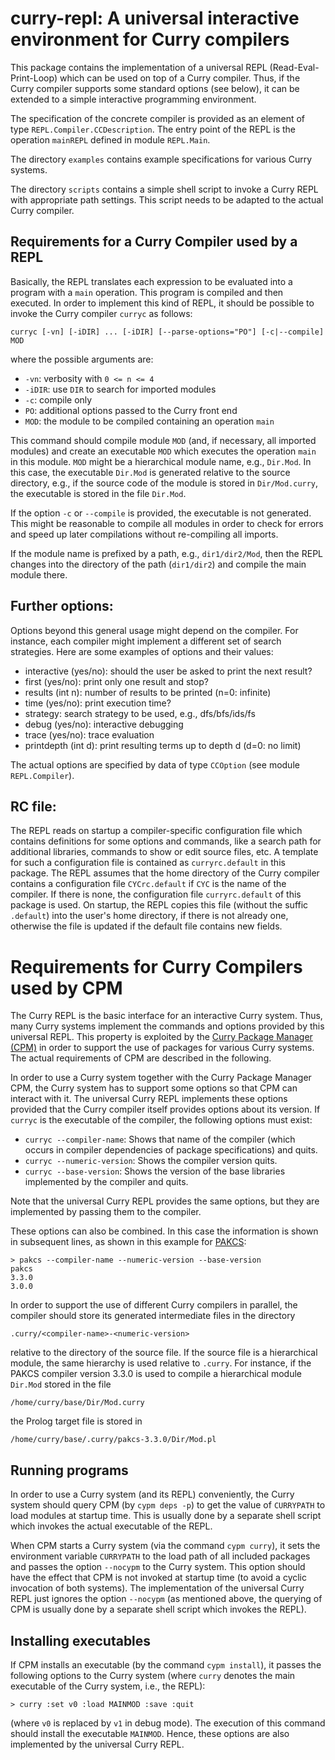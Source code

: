curry-repl: A universal interactive environment for Curry compilers
===================================================================

This package contains the implementation of a
universal REPL (Read-Eval-Print-Loop) which can be used
on top of a Curry compiler. Thus, if the Curry compiler
supports some standard options (see below), it can
be extended to a simple interactive programming environment.

The specification of the concrete compiler is provided
as an element of type `REPL.Compiler.CCDescription`.
The entry point of the REPL is the operation `mainREPL`
defined in module `REPL.Main`.

The directory `examples` contains example specifications
for various Curry systems.

The directory `scripts` contains a simple shell script
to invoke a Curry REPL with appropriate path settings.
This script needs to be adapted to the actual Curry compiler.


Requirements for a Curry Compiler used by a REPL
------------------------------------------------

Basically, the REPL translates each expression to be evaluated
into a program with a `main` operation. This program is
compiled and then executed. In order to implement this
kind of REPL, it should be possible to invoke the Curry
compiler `curryc` as follows:

    curryc [-vn] [-iDIR] ... [-iDIR] [--parse-options="PO"] [-c|--compile] MOD

where the possible arguments are:

* `-vn`: verbosity with `0 <= n <= 4`
* `-iDIR`: use `DIR` to search for imported modules
* `-c`: compile only
* `PO`: additional options passed to the Curry front end
* `MOD`: the module to be compiled containing an operation `main`

This command should compile module `MOD` (and, if necessary,
all imported modules) and create an executable `MOD` which
executes the operation `main` in this module. `MOD` might
be a hierarchical module name, e.g., `Dir.Mod`. In this case,
the executable `Dir.Mod` is generated relative to the source directory,
e.g., if the source code of the module is stored in `Dir/Mod.curry`,
the executable is stored in the file `Dir.Mod`.

If the option `-c` or `--compile` is provided,
the executable is not generated.
This might be reasonable to compile all modules in order
to check for errors and speed up later compilations
without re-compiling all imports.

If the module name is prefixed by a path, e.g., `dir1/dir2/Mod`,
then the REPL changes into the directory of the path (`dir1/dir2`)
and compile the main module there.


Further options:
----------------

Options beyond this general usage might depend on the compiler.
For instance, each compiler might implement a different set
of search strategies.
Here are some examples of options and their values:

* interactive (yes/no): should the user be asked to print the next result?
* first (yes/no): print only one result and stop?
* results (int n): number of results to be printed (n=0: infinite)
* time (yes/no): print execution time?
* strategy: search strategy to be used, e.g., dfs/bfs/ids/fs
* debug (yes/no): interactive debugging
* trace (yes/no): trace evaluation
* printdepth (int d): print resulting terms up to depth d (d=0: no limit)

The actual options are specified by data of type `CCOption`
(see module `REPL.Compiler`).

RC file:
--------

The REPL reads on startup a compiler-specific configuration file
which contains definitions for some options and commands,
like a search path for additional libraries, commands to
show or edit source files, etc. A template for such a
configuration file is contained as `curryrc.default` in this package.
The REPL assumes that the home directory of the Curry compiler
contains a configuration file `CYCrc.default` if `CYC` is
the name of the compiler. If there is none, the configuration
file `curryrc.default` of this package is used.
On startup, the REPL copies this file (without the suffic `.default`)
into the user's home directory, if there is not already one, otherwise
the file is updated if the default file contains new fields.


Requirements for Curry Compilers used by CPM
============================================

The Curry REPL is the basic interface for an interactive Curry system.
Thus, many Curry systems implement the commands and options provided
by this universal REPL. This property is exploited by the
[Curry Package Manager (CPM)](http://www.curry-lang.org/tools/cpm)
in order to support the use of packages
for various Curry systems. The actual requirements of CPM
are described in the following.

In order to use a Curry system together with the Curry Package
Manager CPM, the Curry system has to support some options
so that CPM can interact with it.
The universal Curry REPL implements these options provided
that the Curry compiler itself provides options about its version. If
`curryc` is the executable of the compiler, the following options must
exist:

* `curryc --compiler-name`: Shows that name of the compiler (which occurs
  in compiler dependencies of package specifications) and quits.
* `curryc --numeric-version`: Shows the compiler version quits.
* `curryc --base-version`: Shows the version of the base libraries
  implemented by the compiler and quits.

Note that the universal Curry REPL provides the same options,
but they are implemented by passing them to the compiler.

These options can also be combined. In this case the information
is shown in subsequent lines, as shown in this example
for [PAKCS](http://www.informatik.uni-kiel.de/~pakcs/):

    > pakcs --compiler-name --numeric-version --base-version
    pakcs
    3.3.0
    3.0.0

In order to support the use of different Curry compilers in parallel,
the compiler should store its generated intermediate files
in the directory

    .curry/<compiler-name>-<numeric-version>

relative to the directory of the source file.
If the source file is a hierarchical module,
the same hierarchy is used relative to `.curry`.
For instance, if the PAKCS compiler version 3.3.0 is used
to compile a hierarchical module `Dir.Mod` stored in the
file

    /home/curry/base/Dir/Mod.curry

the Prolog target file is stored in

    /home/curry/base/.curry/pakcs-3.3.0/Dir/Mod.pl


Running programs
----------------

In order to use a Curry system (and its REPL) conveniently,
the Curry system should query CPM (by `cypm deps -p`) to get
the value of `CURRYPATH` to load modules at startup time.
This is usually done by a separate shell script which invokes
the actual executable of the REPL.

When CPM starts a Curry system (via the command `cypm curry`),
it sets the environment variable `CURRYPATH` to the load path of all
included packages and passes the option `--nocypm` to the
Curry system. This option should have the effect that CPM is not invoked
at startup time (to avoid a cyclic invocation of both systems).
The implementation of the universal Curry REPL just ignores
the option `--nocypm` (as mentioned above, the querying of CPM
is usually done by a separate shell script which invokes the REPL).


Installing executables
----------------------

If CPM installs an executable (by the command `cypm install`),
it passes the following options to the Curry system
(where `curry` denotes the main executable of the Curry system,
i.e., the REPL):

    > curry :set v0 :load MAINMOD :save :quit

(where `v0` is replaced by `v1` in debug mode).
The execution of this command should install the executable `MAINMOD`.
Hence, these options are also implemented by the universal Curry REPL.
